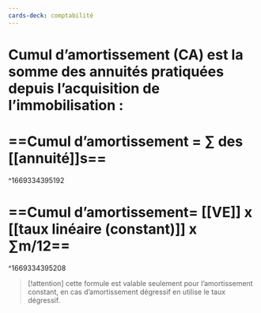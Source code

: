 ```yaml
---
cards-deck: comptabilité
---
```


# Cumul d’amortissement (CA) est la somme des annuités pratiquées depuis l’acquisition de l’immobilisation :


# ==Cumul d’amortissement = ∑ des [[annuité]]s==
^1669334395192
# ==Cumul d’amortissement= [[VE]] x [[taux linéaire (constant)]] x ∑m/12==
^1669334395208
> [!attention] 
> cette formule est valable seulement pour l’amortissement constant, en cas d’amortissement dégressif en utilise le taux dégressif.
